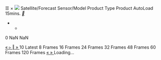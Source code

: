 ☰
×
![](https://mosdac.gov.in/gallery/icons/mgallery.png)
Satellite/Forecast
Sensor/Model
Product Type
Product
AutoLoad 15mins.
[ __ ](https://mosdac.gov.in/gallery/)
+ -
0 NaN NaN


[ « ](https://mosdac.gov.in/gallery/) [ ▹ ](https://mosdac.gov.in/gallery/) [ ‖ ](https://mosdac.gov.in/gallery/) [ » ](https://mosdac.gov.in/gallery/)
10
Latest 8 Frames 16 Frames 24 Frames 32 Frames 48 Frames 60 Frames 120 Frames
[ « ](https://mosdac.gov.in/gallery/) [ » ](https://mosdac.gov.in/gallery/)
Loading... 
